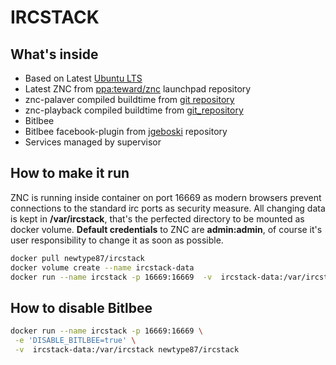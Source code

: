 IRCSTACK
========
What's inside
-------------
* Based on Latest [Ubuntu LTS](http://www.ubuntu.com/)
* Latest ZNC from [ppa:teward/znc](https://launchpad.net/~teward/+archive/ubuntu/znc) launchpad repository
* znc-palaver compiled buildtime from [git repository](https://github.com/cocodelabs/znc-palaver)
* znc-playback compiled buildtime from [git_repository](https://github.com/jpnurmi/znc-playback)
* Bitlbee
* Bitlbee facebook-plugin from [jgeboski](https://jgeboski.github.io) repository
* Services managed by supervisor

How to make it run
-------------------

ZNC is running inside container on port 16669 as modern browsers prevent connections to the standard irc ports as security measure. All changing data is kept in **/var/ircstack**, that's the perfected directory to be mounted as docker volume. **Default credentials** to ZNC are **admin:admin**, of course it's user responsibility to change it as soon as possible.

```bash
docker pull newtype87/ircstack
docker volume create --name ircstack-data
docker run --name ircstack -p 16669:16669  -v  ircstack-data:/var/ircstack newtype87/ircstack
```

How to disable Bitlbee
-----------------------
```bash
docker run --name ircstack -p 16669:16669 \
 -e 'DISABLE_BITLBEE=true' \
 -v  ircstack-data:/var/ircstack newtype87/ircstack
